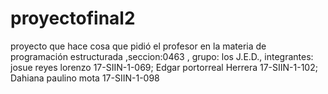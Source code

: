 # proyectofinal2
proyecto que hace cosa que pidió el profesor en la materia de programación estructurada ,seccion:0463 , grupo: los J.E.D., integrantes: josue reyes lorenzo 17-SIIN-1-069; Edgar portorreal Herrera 17-SIIN-1-102;  Dahiana paulino mota 17-SIIN-1-098
